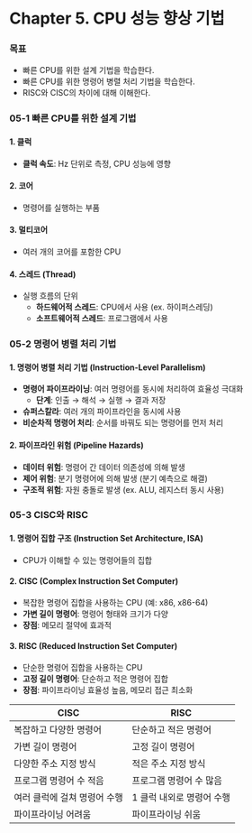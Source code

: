 # Chapter 5. CPU 성능 향상 기법

### 목표
- 빠른 CPU를 위한 설계 기법을 학습한다.
- 빠른 CPU를 위한 명령어 병렬 처리 기법을 학습한다.
- RISC와 CISC의 차이에 대해 이해한다.

### 05-1 빠른 CPU를 위한 설계 기법

#### 1. 클럭
- **클럭 속도**: Hz 단위로 측정, CPU 성능에 영향

#### 2. 코어
- 명령어를 실행하는 부품

#### 3. 멀티코어
- 여러 개의 코어를 포함한 CPU

#### 4. 스레드 (Thread)
- 실행 흐름의 단위
  - **하드웨어적 스레드**: CPU에서 사용 (ex. 하이퍼스레딩)
  - **소프트웨어적 스레드**: 프로그램에서 사용

### 05-2 명령어 병렬 처리 기법

#### 1. 명령어 병렬 처리 기법 (Instruction-Level Parallelism)
- **명령어 파이프라이닝**: 여러 명령어를 동시에 처리하여 효율성 극대화
  - **단계**: 인출 → 해석 → 실행 → 결과 저장
- **슈퍼스칼라**: 여러 개의 파이프라인을 동시에 사용
- **비순차적 명령어 처리**: 순서를 바꿔도 되는 명령어를 먼저 처리

#### 2. 파이프라인 위험 (Pipeline Hazards)
- **데이터 위험**: 명령어 간 데이터 의존성에 의해 발생
- **제어 위험**: 분기 명령어에 의해 발생 (분기 예측으로 해결)
- **구조적 위험**: 자원 충돌로 발생 (ex. ALU, 레지스터 동시 사용)

### 05-3 CISC와 RISC

#### 1. 명령어 집합 구조 (Instruction Set Architecture, ISA)
- CPU가 이해할 수 있는 명령어들의 집합

#### 2. CISC (Complex Instruction Set Computer)
- 복잡한 명령어 집합을 사용하는 CPU (예: x86, x86-64)
- **가변 길이 명령어**: 명령어 형태와 크기가 다양
- **장점**: 메모리 절약에 효과적

#### 3. RISC (Reduced Instruction Set Computer)
- 단순한 명령어 집합을 사용하는 CPU
- **고정 길이 명령어**: 단순하고 적은 명령어 집합
- **장점**: 파이프라이닝 효율성 높음, 메모리 접근 최소화

| CISC                          | RISC                          |
|------------------------------|-------------------------------|
| 복잡하고 다양한 명령어          | 단순하고 적은 명령어           |
| 가변 길이 명령어                | 고정 길이 명령어               |
| 다양한 주소 지정 방식           | 적은 주소 지정 방식            |
| 프로그램 명령어 수 적음          | 프로그램 명령어 수 많음         |
| 여러 클럭에 걸쳐 명령어 수행     | 1 클럭 내외로 명령어 수행      |
| 파이프라이닝 어려움              | 파이프라이닝 쉬움              |
